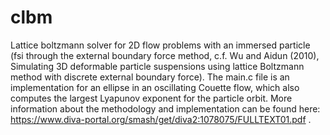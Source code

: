 clbm
====

Lattice boltzmann solver for 2D flow problems with an immersed particle (fsi through the external boundary force method, c.f. Wu and Aidun (2010), Simulating 3D deformable particle suspensions using lattice Boltzmann method with discrete external boundary force). The main.c file is an implementation for an ellipse in an oscillating Couette flow, which also computes the largest Lyapunov exponent for the particle orbit. More information about the methodology and implementation can be found here: https://www.diva-portal.org/smash/get/diva2:1078075/FULLTEXT01.pdf .
